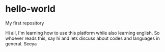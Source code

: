 # hello-world
My first repository

Hi all, I'm learning how to use this platform while also learning english.
So whoever reads this, say hi and lets discuss about codes and languages in general.
Seeya
